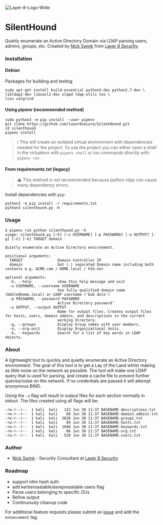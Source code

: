 ![Layer-8-Logo-Wide](https://user-images.githubusercontent.com/8293038/96061566-93d8af00-0e61-11eb-8b84-3fd207290be2.png)

# SilentHound
Quietly enumerate an Active Directory Domain via LDAP parsing users, admins, groups, etc. Created by [Nick Swink](https://github.com/nickswink) from [Layer 8 Security](https://layer8security.com).

### Installation

#### Debian
Packages for building and testing

    sudo apt-get install build-essential python3-dev python2.7-dev \
    libldap2-dev libsasl2-dev slapd ldap-utils tox \
    lcov valgrind

#### Using pipenv (recommended method)
    sudo python3 -m pip install --user pipenv
    git clone https://github.com/layer8secure/SilentHound.git
    cd silenthound
    pipenv install

> :information_source: This will create an isolated virtual environment with dependencies needed for the project. To use the project you can either open a 
shell in the virtualenv with `pipenv shell` or run commands directly with `pipenv run`.

#### From requirements.txt (legacy)
> :warning: This method is not recommended because python-ldap can cause many dependency errors.

Install dependencies with `pip`:

    python3 -m pip install -r requirements.txt
    python3 silenthound.py -h

### Usage
    $ pipenv run python silenthound.py -h
    usage: silenthound.py [-h] [-u USERNAME] [-p PASSWORD] [-o OUTPUT] [-g] [-n] [-k] TARGET domain

    Quietly enumerate an Active Directory environment.

    positional arguments:
      TARGET                Domain Controller IP
      domain                Dot (.) separated Domain name including both contexts e.g. ACME.com / HOME.local / htb.net

    optional arguments:
      -h, --help            show this help message and exit
      -u USERNAME, --username USERNAME
                            Use fully qualified domain name (bdole@home.local) or LDAP username ('bob dole')
      -p PASSWORD, --password PASSWORD
                            Active Directory password'
      -o OUTPUT, --output OUTPUT
                            Name for output files. Creates output files for hosts, users, domain admins, and descriptions in the current
                            working directory.
      -g, --groups          Display Group names with user members.
      -n, --org-unit        Display Organizational Units.
      -k, --keywords        Search for a list of key words in LDAP objects.    



### About
A lightweight tool to quickly and quietly enumerate an Active Directory environment. The goal of this tool is to get a Lay of the Land whilst making as little noise on the network as possible. The tool will make one LDAP query that is used for parsing, and create a cache file to prevent further queries/noise on the network. If no credentials are passed it will attempt anonymous BIND. 

Using the `-o` flag will result in output files for each section normally in stdout. The files created using all flags will be:

    -rw-r--r--  1 kali  kali   122 Jun 30 11:37 BASENAME-descriptions.txt
    -rw-r--r--  1 kali  kali    60 Jun 30 11:37 BASENAME-domain_admins.txt
    -rw-r--r--  1 kali  kali  2620 Jun 30 11:37 BASENAME-groups.txt
    -rw-r--r--  1 kali  kali    89 Jun 30 11:37 BASENAME-hosts.txt
    -rw-r--r--  1 kali  kali  1940 Jun 30 11:37 BASENAME-keywords.txt
    -rw-r--r--  1 kali  kali    66 Jun 30 11:37 BASENAME-org.txt
    -rw-r--r--  1 kali  kali   529 Jun 30 11:37 BASENAME-users.txt


### Author
- [Nick Swink](https://github.com/nickswink) - Security Consultant at [Layer 8 Security](https://layer8security.com)

### Roadmap
- support ntlm hash auth
- add kerberoastable/asreproastable users flag
- Parse users belonging to specific OUs
- Refine output
- Continuously cleanup code

For additional feature requests please submit an [issue](https://github.com/layer8secure/SilentHound/issues/new) and add the `enhancement` tag.


